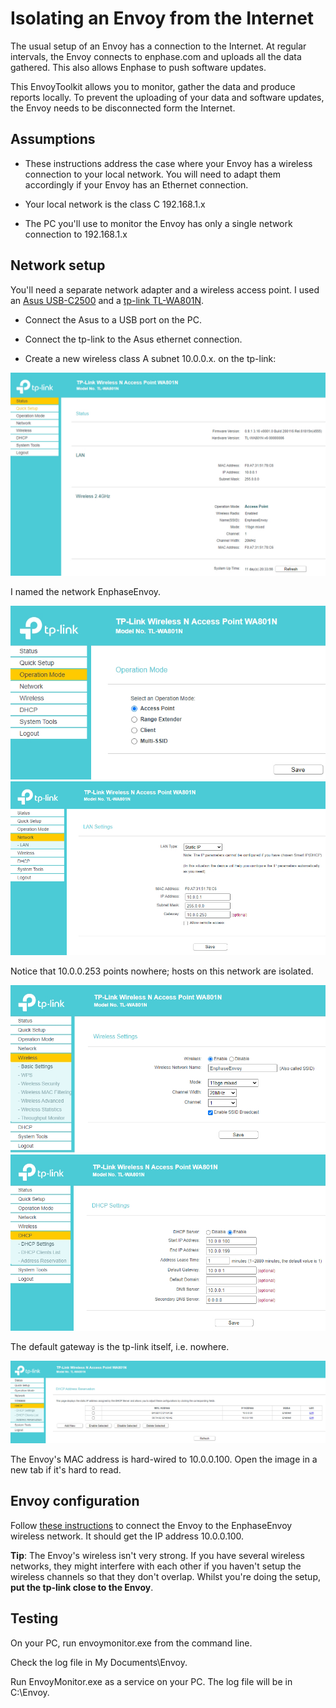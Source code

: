 # Isolating an Envoy from the Internet

The usual setup of an Envoy has a connection to the Internet.
At regular intervals, the Envoy connects to enphase.com and uploads all the data gathered.
This also allows Enphase to push software updates.

This EnvoyToolkit allows you to monitor, gather the data and produce reports locally.
To prevent the uploading of your data and software updates, the Envoy needs to be disconnected form the Internet.

## Assumptions

*	These instructions address the case where your Envoy has a wireless connection to your local network.
You will need to adapt them accordingly if your Envoy has an Ethernet connection.

*	Your local network is the class C 192.168.1.x

*	The PC you'll use to monitor the Envoy has only a single network connection to 192.168.1.x

## Network setup

You'll need a separate network adapter and a wireless access point.
I used an [Asus USB-C2500][1] and a [tp-link TL-WA801N][2].

*	Connect the Asus to a USB port on the PC.

*	Connect the tp-link to the Asus ethernet connection.

*	Create a new wireless class A subnet 10.0.0.x. on the tp-link:

![](tplink0.jpg "")

I named the network EnphaseEnvoy.

![](tplink1.jpg "")
![](tplink2.jpg "")

Notice that 10.0.0.253 points nowhere; hosts on this network are isolated.

![](tplink3.jpg "")
![](tplink4.jpg "")

The default gateway is the tp-link itself, i.e. nowhere.

![](tplink5.jpg "")

The Envoy's MAC address is hard-wired to 10.0.0.100.
Open the image in a new tab if it's hard to read.

## Envoy configuration

Follow [these instructions][3] to connect the Envoy to the EnphaseEnvoy wireless network.
It should get the IP address 10.0.0.100. 

**Tip**: The Envoy's wireless isn't very strong. 
If you have several wireless networks, they might interfere with each other if you 
haven't setup the wireless channels so that they don't overlap.
Whilst you're doing the setup, **put the tp-link close to the Envoy**.

## Testing

On your PC, run envoymonitor.exe from the command line.

Check the log file in My Documents\Envoy.

Run EnvoyMonitor.exe as a service on your PC. The log file will be in C:\Envoy.


[1]: https://www.asus.com/ch-en/networking-iot-servers/wired-networking/wired-adapters/usb-c2500/
[2]: https://www.tp-link.com/uk/home-networking/access-point/tl-wa801n/
[3]: https://support.enphase.com/s/article/Reconnecting-your-Envoy-ManualWifi



